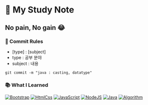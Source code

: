 # :notebook_with_decorative_cover: My Study Note

## No pain, No gain :joy:
### :pushpin: Commit Rules
- [type] : [subject]
- type : 공부 분야
- subject : 내용
```
git commit -m "java : casting, datatype"
```

### :books: What I Learned
[![Bootstrap](https://img.shields.io/badge/Bootstrap-FBE472?style=flat-square)](Bootstrap) 
[![HtmlCss](https://img.shields.io/badge/HtmlCss-FBE472?style=flat-square)](HtmlCss) 
[![JavaScript](https://img.shields.io/badge/JavaScript-FBE472?style=flat-square)](JavaScript) 
[![NodeJS](https://img.shields.io/badge/NodeJS-FBE472?style=flat-square)](nodeJs) 
[![Java](https://img.shields.io/badge/Java-FBE472?style=flat-square)](Java) 
[![Algorithm](https://img.shields.io/badge/Algorithm-FBE472?style=flat-square)](Algorithm) 


